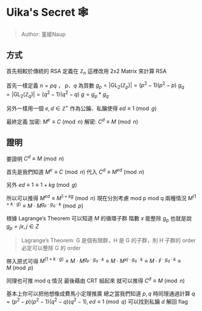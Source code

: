 # Uika's Secret 🕸️
> Author: 堇姬Naup

## 方式
首先相較於傳統的 RSA 定義在 $\mathbb{Z}_n$
這裡改用 2x2 Matrix 來計算 RSA

首先一樣定義 $n = pq$ ， $p、q$ 為質數
$g_p = |\text{GL}_2(\mathbb{Z}_p)| = (p^2-1)(p^2-p)$
$g_q = |\text{GL}_2(\mathbb{Z}_q)| = (q^2-1)(q^2-q)$
$g = g_p * g_q$

另外一樣用一個 $e, d \in \mathbb{Z}^+$ 作為公鑰、私鑰使得 $ed \equiv 1 \pmod g$

最終定義
加密: $M^e \equiv C \pmod n$
解密: $C^d \equiv M \pmod n$

## 證明
要證明
$C^d \equiv M \pmod n$

首先是我們知道
$M^e \equiv C \pmod n$
代入
$C^d \equiv  M^{ed} \pmod n$

另外 $ed \equiv 1 \equiv 1+kg \pmod g$

所以可以推得 $M^{ed} \equiv M^{1+kg} \pmod n$
現在分別考慮 mod p mod q 兩種情況
$M^{(1 + k \cdot g)} \equiv M \cdot M^{g_p \cdot g_q \cdot k} \pmod{p}$

根據 Lagrange’s Theorem 可以知道 $M$ 的循環子群 階數 $x$ 能整除 $g_p$
也就是說 $g_p = jx,j \in Z$

> Lagrange’s Theorem: G 是個有限群，H 是 G 的子群，則 H 子群的 order 必定可以整除 G 的 order

帶入原式可得 $M^{(1 + k \cdot g)} \equiv M \cdot M^{g_p \cdot g_q \cdot k} \equiv M \cdot M^{xj \cdot g_q \cdot k} \equiv M \cdot I^{j \cdot g_q \cdot k} \equiv M \pmod{p}$

同理也可推 mod q 情況
最後藉由 CRT 組起來
就可以推得 $C^d \equiv M \pmod n$


基本上你可以把他想像成費馬小定理推廣
總之當我們知道 $p,q$ 時同理通過計算 $q=(p^2-p)(p^2-1)(q^2-q)(q^2-1), ed \equiv 1 \pmod q$ 可以找到私鑰 $d$
解回 flag

